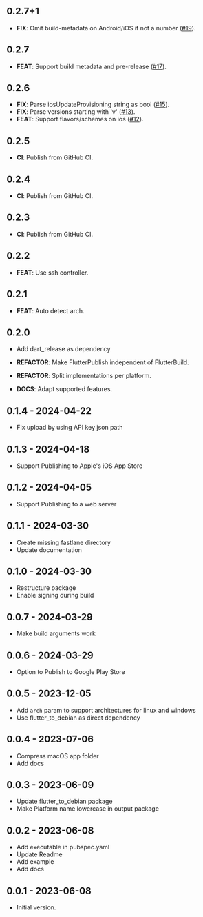 ## 0.2.7+1

 - **FIX**: Omit build-metadata on Android/iOS if not a number ([#19](https://github.com/Oberhauser-dev/dart_packages/issues/19)).

## 0.2.7

 - **FEAT**: Support build metadata and pre-release ([#17](https://github.com/Oberhauser-dev/dart_packages/issues/17)).

## 0.2.6

 - **FIX**: Parse iosUpdateProvisioning string as bool ([#15](https://github.com/Oberhauser-dev/dart_packages/issues/15)).
 - **FIX**: Parse versions starting with 'v' ([#13](https://github.com/Oberhauser-dev/dart_packages/issues/13)).
 - **FEAT**: Support flavors/schemes on ios ([#12](https://github.com/Oberhauser-dev/dart_packages/issues/12)).

## 0.2.5

 - **CI**: Publish from GitHub CI.

## 0.2.4

 - **CI**: Publish from GitHub CI.

## 0.2.3

 - **CI**: Publish from GitHub CI.

## 0.2.2

 - **FEAT**: Use ssh controller.

## 0.2.1

 - **FEAT**: Auto detect arch.

## 0.2.0

 - Add dart_release as dependency

 - **REFACTOR**: Make FlutterPublish independent of FlutterBuild.
 - **REFACTOR**: Split implementations per platform.
 - **DOCS**: Adapt supported features.

## 0.1.4 - 2024-04-22

- Fix upload by using API key json path

## 0.1.3 - 2024-04-18

- Support Publishing to Apple's iOS App Store

## 0.1.2 - 2024-04-05

- Support Publishing to a web server

## 0.1.1 - 2024-03-30

- Create missing fastlane directory
- Update documentation

## 0.1.0 - 2024-03-30

- Restructure package
- Enable signing during build

## 0.0.7 - 2024-03-29

- Make build arguments work

## 0.0.6 - 2024-03-29

- Option to Publish to Google Play Store

## 0.0.5 - 2023-12-05

- Add `arch` param to support architectures for linux and windows
- Use flutter_to_debian as direct dependency

## 0.0.4 - 2023-07-06

- Compress macOS app folder
- Add docs

## 0.0.3 - 2023-06-09

- Update flutter_to_debian package
- Make Platform name lowercase in output package

## 0.0.2 - 2023-06-08

- Add executable in pubspec.yaml
- Update Readme
- Add example
- Add docs

## 0.0.1 - 2023-06-08

- Initial version.
